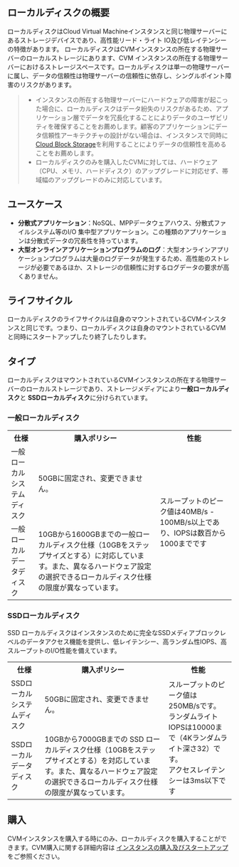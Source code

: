 ## ローカルディスクの概要
ローカルディスクはCloud Virtual Machineインスタンスと同じ物理サーバーにあるストレージデバイスであり、高性能リード・ライト IO及び低レイテンシーの特徴があります。
ローカルディスクはCVMインスタンスの所在する物理サーバーのローカルストレージにあります、CVM インスタンスの所在する物理サーバーにおけるストレージスペースです。ローカルディスクは単一の物理サーバーに属し、データの信頼性は物理サーバーの信頼性に依存し、シングルポイント障害のリスクがあります。

> 
> - インスタンスの所在する物理サーバーにハードウェアの障害が起こった場合に、ローカルディスクはデータ紛失のリスクがあるため、アプリケーション層でデータを冗長化することによりデータのユーザビリティを確保することをお薦めします。顧客のアプリケーションにデータ信頼性アーキテクチャの設計がない場合は、インスタンスで同時に [Cloud Block Storage](https://intl.cloud.tencent.com/document/product/213/4953)を利用することによりデータの信頼性を高めることをお薦めします。
> - ローカルディスクのみを購入したCVMに対しては、ハードウェア（CPU、メモリ、ハードディスク）のアップグレードに対応せず、帯域幅のアップグレードのみに対応しています。
> 

## ユースケース
- **分散式アプリケーション**：NoSQL、MPPデータウェアハウス、分散式ファイルシステム等のI/O 集中型アプリケーション。この種類のアプリケーションは分散式データの冗長性を持っています。 
- **大型オンラインアプリケーションプログラムのログ**：大型オンラインアプリケーションプログラムは大量のログデータが発生するため、高性能のストレージが必要であるほか、ストレージの信頼性に対するログデータの要求が高くありません。 

## ライフサイクル
ローカルディスクのライフサイクルは自身のマウントされているCVMインスタンスと同じです。つまり、ローカルディスクは自身のマウントされているCVMと同時にスタートアップしたり終了したりします。

## タイプ
ローカルディスクはマウントされているCVMインスタンスの所在する物理サーバーのローカルストレージであり、ストレージメディアにより**一般ローカルディスク**と **SSDローカルディスク**に分けられています。

### 一般ローカルディスク

<table class="typical">
	<tbody>
	<tr>
		<th>仕様</th>
		<th>購入ポリシー</th>
		<th>性能</th>
	</tr>
	<tr>
		<td>一般ローカルシステムディスク</td>
		<td>50GBに固定され、変更できません。</td>
		<td rowspan="2">スループットのピーク値は40MB/s - 100MB/s以上であり、IOPSは数百から1000までです</td>
	</tr>
	<tr>
		<td>一般ローカルデータディスク</td>
		<td>10GBから1600GBまでの一般ローカルディスク仕様（10GBをステップサイズとする）に対応しています。また、異なるハードウェア設定の選択できるローカルディスク仕様の限度が異なっています。</td>
	</tr>
</tbody></table>

### SSDローカルディスク
SSD ローカルディスクはインスタンスのために完全なSSDメディアブロックレベルのデータアクセス機能を提供し、低レイテンシー、高ランダム性IOPS、高スループットのI/O性能を備えています。
<table class="SSD">
	<tbody>
	<tr>
		<th>仕様</th>
		<th>購入ポリシー</th>
		<th>性能</th>
	</tr>
	<tr>
		<td >SSDローカルシステムディスク</td>
		<td> 50GBに固定され、変更できません。</td>
		<td rowspan="2">スループットのピーク値は250MB/sです。<br>ランダムライトIOPSは10000まで（4Kランダムライト深さ32）です。<br>アクセスレイテンシーは3ms以下です
</td>
	</tr>
	<tr>
		<td>SSDローカルデータディスク</td>
		<td>10GBから7000GBまでの SSD ローカルディスク仕様（10GBをステップサイズとする）を対応しています。また、異なるハードウェア設定の選択できるローカルディスク仕様の限度が異なっています。</td>
	</tr>
</tbody></table>

## 購入
CVMインスタンスを購入する時にのみ、ローカルディスクを購入することができます。CVM購入に関する詳細内容は [インスタンスの購入及びスタートアップ](https://intl.cloud.tencent.com/document/product/213/4855)をご参照ください。

